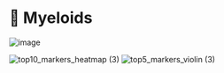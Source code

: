 # 🧬 Myeloids
![image](https://github.com/user-attachments/assets/42665d53-2e99-4333-9049-e177deeb8e29)

![top10_markers_heatmap (3)](https://github.com/user-attachments/assets/807ab7eb-a037-4445-978b-3e0603e4d1f3)
![top5_markers_violin (3)](https://github.com/user-attachments/assets/18adb0d3-05b2-47b9-bdf9-6ecb940630c2)
